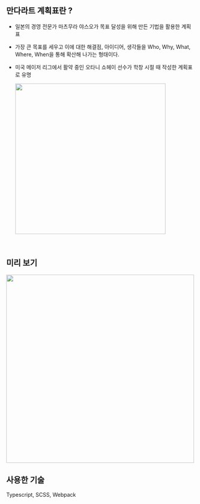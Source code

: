 ## 만다라트 계획표란 ?

- 일본의 경영 전문가 마츠무라 야스오가 목표 달성을 위해 만든 기법을 활용한 계획표
- 가장 큰 목표를 세우고 이에 대한 해결점, 아이디어, 생각들을 Who, Why, What, Where, When을 통해 확산해 나가는 형태이다.
- 미국 메이저 리그에서 활약 중인 오타니 쇼헤이 선수가 학창 시절 때 작성한 계획표로 유명

  <img src="https://res.cloudinary.com/dr4ka7tze/image/upload/v1711088441/mandal_art3_y5qzbh.png" width="400"/>

<br />

## 미리 보기

<img src="https://res.cloudinary.com/dr4ka7tze/image/upload/v1711088004/wm08ncjb9o6033wbedlx.png" width="500"/>

<br />

## 사용한 기술

Typescript, SCSS, Webpack
